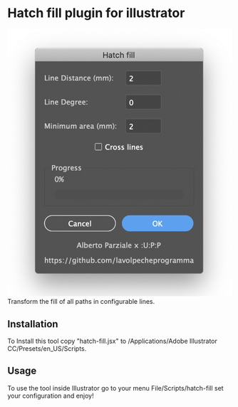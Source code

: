 # Hatch fill plugin for illustrator

![Hatch fill plugin preview](hatch-fill.png?raw=true)
Transform the fill of all paths in configurable lines.

## Installation

To Install this tool copy "hatch-fill.jsx" to /Applications/Adobe Illustrator CC/Presets/en_US/Scripts.


## Usage

To use the tool inside Illustrator go to your menu File/Scripts/hatch-fill set your configuration and enjoy! 